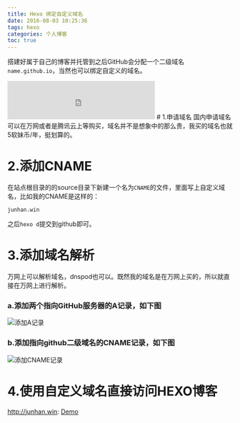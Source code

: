 ```yaml
---
title: Hexo 绑定自定义域名
date: 2016-08-03 10:25:36
tags: hexo
categories: 个人博客
toc: true
---
```

搭建好属于自己的博客并托管到之后GitHub会分配一个二级域名`name.github.io`，当然也可以绑定自定义的域名。

<!--more-->

<iframe frameborder="no" border="0" marginwidth="0" marginheight="0" width=330 height=86 src="http://music.163.com/outchain/player?type=2&id=33556489&auto=0&height=66"></iframe>
# 1.申请域名
国内申请域名可以在万网或者是腾讯云上等购买，域名并不是想象中的那么贵，我买的域名也就5软妹币/年，挺划算的。

# 2.添加CNAME
在站点根目录的的source目录下新建一个名为`CNAME`的文件，里面写上自定义域名，比如我的CNAME是这样的：  
```
junhan.win
```
之后`hexo d`提交到github即可。

# 3.添加域名解析
万网上可以解析域名，dnspod也可以。既然我的域名是在万网上买的，所以就直接在万网上进行解析。
### a.添加两个指向GitHub服务器的A记录，如下图
![添加A记录](http://i2.piimg.com/567571/ceaefa6e7d2a64e8.png)
### b.添加指向github二级域名的CNAME记录，如下图
![添加CNAME记录](http://i2.piimg.com/567571/c39a8896b97d2f29.png)

# 4.使用自定义域名直接访问HEXO博客
http://junhan.win: [Demo](http://junhan.win)

